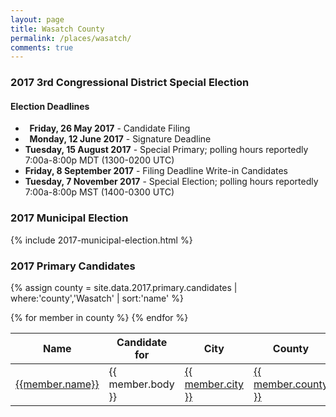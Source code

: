 ```yaml
---
layout: page
title: Wasatch County
permalink: /places/wasatch/
comments: true
---
```


<!-- <section class="notice">
  <p>{{ site.data.places.utah_county.wikipedia_snippet }} (<a href="{{ site.data.places.utah_county.wikipedia_url }}"><span>Wikipedia</span></a>)</p>
</section> -->

### 2017 3rd Congressional District Special Election

<aside class="notice">
  <h4>Election Deadlines</h4>
  <ul>
    <li><strong><i class="fa fa-check-square"></i>&nbsp; Friday, 26 May 2017</strong> - Candidate Filing</li>
    <li><strong><i class="fa fa-check-square"></i>&nbsp; Monday, 12 June 2017</strong> - Signature Deadline</li>
    <li><strong>Tuesday, 15 August 2017</strong> - Special Primary; polling hours reportedly 7:00a-8:00p MDT (1300-0200 UTC)</li>
    <li><strong>Friday, 8 September 2017</strong> - Filing Deadline Write-in Candidates</li>
    <li><strong>Tuesday, 7 November 2017</strong> - Special Election; polling hours reportedly 7:00a-8:00p MST (1400-0300 UTC)</li>
  </ul>
</aside>

### 2017 Municipal Election

{% include 2017-municipal-election.html %}

### 2017 Primary Candidates
{% assign county = site.data.2017.primary.candidates | where:'county','Wasatch' | sort:'name' %}
<table>
<thead>
  <th>Name</th>
  <th>Candidate for</th>
  <th>City</th>
  <th>County</th>
</thead>
<tbody>
{% for member in county  %}
  <tr>
    <td><a href="../../people/{{member.id}}">{{member.name}}</a></td>
    <td>{{ member.body }}</td>
    <td><a href="../../places/{{ member.county | downcase | replace: ' ','-' }}/{{ member.city | downcase | replace: ' ','-' }}">{{ member.city }}</a></td>
    <td><a href="../../places/{{ member.county | downcase | replace: ' ','-' }}">{{ member.county }}</a></td>
  </tr>
{% endfor %}
</tbody>
</table>